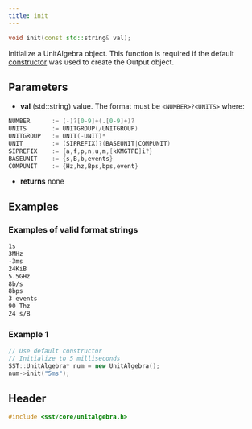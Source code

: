 ```yaml
---
title: init
---
```


```cpp
void init(const std::string& val);
```

Initialize a UnitAlgebra object. This function is required if the default [constructor](constructor) was used to create the Output object.

## Parameters
* **val** (std::string) value. The format must be `<NUMBER>?<UNITS>` where:
```cpp
NUMBER      := (-)?[0-9]+(.[0-9]+)?
UNITS       := UNITGROUP(/UNITGROUP)
UNITGROUP   := UNIT(-UNIT)*
UNIT        := (SIPREFIX)?(BASEUNIT|COMPUNIT)
SIPREFIX    := {a,f,p,n,u,m,[kKMGTPE]i?}
BASEUNIT    := {s,B,b,events}
COMPUNIT    := {Hz,hz,Bps,bps,event}
```
* **returns** none

## Examples
### Examples of valid format strings
```sh
1s
3MHz
-3ms
24KiB
5.5GHz
8b/s
8bps
3 events
90 Thz
24 s/B
```

### Example 1
```cpp
// Use default constructor
// Initialize to 5 milliseconds
SST::UnitAlgebra* num = new UnitAlgebra();
num->init("5ms");
```

## Header
```cpp
#include <sst/core/unitalgebra.h>
```
